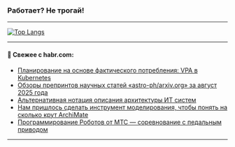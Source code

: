 ### Работает? Не трогай!

---
<!--
#### 🛠️ Technical stack:

![Java](https://img.shields.io/badge/Java-informational?logo=Oracle&style=flat&logoColor=white&color=FF4500)
![Kotlin](https://img.shields.io/badge/Kotlin-informational?logo=Kotlin&style=flat&logoColor=white&color=774D97)
![TS](https://img.shields.io/badge/TypeScript-informational?logo=typeScript&style=flat&logoColor=black&color=017acc)
![Python](https://img.shields.io/badge/Python-informational?logo=Python&style=flat&logoColor=black&color=ffdd54) <br>
![Spring](https://img.shields.io/badge/Spring-informational?logo=Spring&style=flat&logoColor=white&color=6DB33F) 
![SpringBoot](https://img.shields.io/badge/SpringBoot-informational?logo=SpringBoot&style=flat&logoColor=white&color=6DB33F)
![Nest](https://img.shields.io/badge/NestJS-informational?logo=NestJS&style=flat&logoColor=white&color=E0234E) 
![NodeJS](https://img.shields.io/badge/NodeJS-informational?logo=node.js&style=flat&logoColor=white&color=70A760)<br>
![PostgreSQL](https://img.shields.io/badge/PostgreSQL-informational?logo=PostgreSQL&style=flat&logoColor=white&color=DAA520)
![MongoDB](https://img.shields.io/badge/MongoDB-informational?logo=MongoDB&style=flat&logoColor=white&color=870000)
![Apache](https://img.shields.io/badge/Apache-informational?logo=apache&style=flat&logoColor=white&color=f74e28)

___ 
-->

<!--- #### 🛠️ : --->

[![Top Langs](https://github-readme-stats-82jvfl3w3-advtsettinggmailcoms-projects.vercel.app/api/top-langs/?username=zloylis&langs_count=10&hide_title=true&title_color=e6edf3&size_weight=0.5&count_weight=0.5&layout=compact&hide_progress=true&hide_border=true&theme=dracula&hide=css,makefile,cmake)](https://github.com/zloylis)

<!---


####  :octocat:&nbsp;&nbsp; Статистика:

![GitHub stats](https://github-readme-stats-u2qms2cxw-advtsettinggmailcoms-projects.vercel.app/api?username=zloylis&show_icons=true&hide_border=true&theme=dracula&title_color=e6edf3&include_all_commits=true&count_private=true&hide_rank=false&hide_title=true&rank_icon=github)
-->
---

#### 💬 Свежее с habr.com:

<!-- BLOG-POST-LIST:START -->
- [Планирование на основе фактического потребления: VPA в Kubernetes](https://habr.com/ru/companies/otus/articles/949734/?utm_source=habrahabr&utm_medium=rss&utm_campaign=949734)
- [Обзоры препринтов научных статей «astro-ph/arxiv.org» за август 2025 года](https://habr.com/ru/articles/951530/?utm_source=habrahabr&utm_medium=rss&utm_campaign=951530)
- [Альтернативная нотация описания архитектуры ИТ систем](https://habr.com/ru/articles/951524/?utm_source=habrahabr&utm_medium=rss&utm_campaign=951524)
- [Нам пришлось сделать инструмент моделирования, чтобы понять на сколько крут ArchiMate](https://habr.com/ru/companies/architeezy/articles/949896/?utm_source=habrahabr&utm_medium=rss&utm_campaign=949896)
- [Программирование Роботов от МТС — соревнование с педальным приводом](https://habr.com/ru/articles/951294/?utm_source=habrahabr&utm_medium=rss&utm_campaign=951294)
<!-- BLOG-POST-LIST:END -->

---
